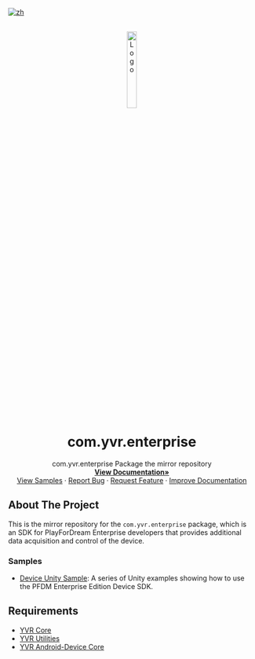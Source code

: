 [![zh](https://img.shields.io/badge/lang-zh-blue.svg)](./README.zh.md)

<!--
READ ME FIRST !!!!!!
Replace the following placeholders with the actual values:
    - {{PROJECT_REPO_URL}}: URL of the project repository
    - {{Project Name}}: Name of the project
    - {{DocumentationURL}}: URL of the project documentation, Use github pages with docfx if possible
    - {{BriefDescription}}: Brief description about the project
    - {SampleURL}: URL of the sample project, for package projects, it should be sample repository URL. If a package projects has multiple samples, then link to `Samples` header of the `About The Project` section.
    - {BugIssueURL}: URL of the bug reporting issue template
      - i.e.  https://github.com/PlayForDreamDevelopers/unity-template/issues/new?template=bug_report.yml
    - {FeatureIssueURL}: URL of the feature request issue template
      - i.e. https://github.com/PlayForDreamDevelopers/unity-template/issues/new?template=feature_request.yml
    - {DocumentationIssueURL}: URL of the documentation issue template
      - i.e. https://github.com/PlayForDreamDevelopers/unity-template/issues/new?template=documentation_update.yml
-->

<br />
<div align="center">
    <a href="{{PROJECT_REPO_URL}}">
        <img src="https://www.pfdm.cn/en/static/img/logo.2b1b07e.png" alt="Logo" width="20%">
    </a>
    <h1 align="center"> com.yvr.enterprise </h1>
    <p align="center">
        com.yvr.enterprise Package the mirror repository
        <br />
        <a href="https://github.com/PlayForDreamDevelopers/com.yvr.enterprise-mirror"><strong>View Documentation»</strong></a>
        <br />
        <a href="#samples">View Samples</a>
        &middot;
        <a href="https://github.com/PlayForDreamDevelopers/com.yvr.enterprise-mirror/issues/new?template=bug_report.yml">Report Bug</a>
        &middot;
        <a href="https://github.com/PlayForDreamDevelopers/com.yvr.enterprise-mirror/issues/new?template=feature_request.yml">Request Feature</a>
        &middot;
        <a href="https://github.com/PlayForDreamDevelopers/com.yvr.enterprise-mirror/issues/new?template=documentation_update.yml">Improve Documentation</a>
    </p>
</div>

<!-- Add callouts here if required-->

## About The Project

<!-- Description about the project
    What this project does, what it is for, etc.

    For sample projects, describe every sample with screenshot/gif here.
    For package projects, describe what the package does, and links to the sample projects.

    -->

This is the mirror repository for the `com.yvr.enterprise` package, which is an SDK for PlayForDream Enterprise developers that provides additional data acquisition and control of the device.

### Samples

- [Device Unity Sample](https://github.com/PlayForDreamDevelopers/DeviceSample-Unity):
A series of Unity examples showing how to use the PFDM Enterprise Edition Device SDK.
<!-- Link to first sample project -->
<!-- Link to second sample project -->

## Requirements

<!-- Requirements about the project:
    Unity version, Unity packages, etc.
    If the Unity package has a mirror repository, link to that repository.
    -->

-   [YVR Core](https://github.com/PlayForDreamDevelopers/com.yvr.core-mirror)
-   [YVR Utilities](https://github.com/PlayForDreamDevelopers/com.yvr.Utilities-mirror)
-   [YVR Android-Device Core](https://github.com/PlayForDreamDevelopers/com.yvr.android-device.core-mirror)